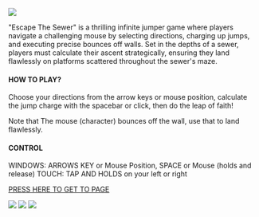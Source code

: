 ![](https://img.itch.zone/aW1nLzE0MDI1ODYzLnBuZw==/original/XPuqDY.png)

"Escape The Sewer" is a thrilling infinite jumper game where players navigate a challenging mouse by selecting directions, charging up jumps, and executing precise bounces off walls. Set in the depths of a sewer, players must calculate their ascent strategically, ensuring they land flawlessly on platforms scattered throughout the sewer's maze.

#### HOW TO PLAY?
Choose your directions from the arrow keys or mouse position, calculate the jump charge with the spacebar or click, then do the leap of faith! 

Note that The mouse (character) bounces off the wall, use that to land flawlessly.

#### CONTROL
WINDOWS: ARROWS KEY or Mouse Position, SPACE or Mouse (holds and release)
TOUCH: TAP AND HOLDS on your left or right

[PRESS HERE TO GET TO PAGE](https://keyyard.itch.io/escape-the-sewer)

![](https://img.itch.zone/aW1nLzE0MDI1ODY2LnBuZw==/original/vno7vw.png)
![](https://img.itch.zone/aW1nLzE0MDI1ODY3LnBuZw==/original/YjI4Lj.png)
![](https://img.itch.zone/aW1nLzE0MDI1ODcyLnBuZw==/original/uF5EVD.png)
